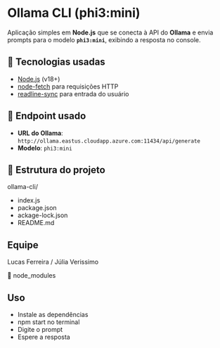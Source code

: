 # Ollama CLI (phi3:mini)

Aplicação simples em **Node.js** que se conecta à API do **Ollama** e envia prompts para o modelo **`phi3:mini`**, exibindo a resposta no console.

## 📌 Tecnologias usadas
- [Node.js](https://nodejs.org/) (v18+)
- [node-fetch](https://www.npmjs.com/package/node-fetch) para requisições HTTP
- [readline-sync](https://www.npmjs.com/package/readline-sync) para entrada do usuário

## 🔗 Endpoint usado
- **URL do Ollama**: `http://ollama.eastus.cloudapp.azure.com:11434/api/generate`
- **Modelo**: `phi3:mini`

## 📂 Estrutura do projeto
ollama-cli/
- index.js
- package.json
- ackage-lock.json
- README.md

## Equipe
Lucas Ferreira /
Júlia Verissimo

📂 node_modules

## Uso
- Instale as dependências
- npm start no terminal
- Digite o prompt
- Espere a resposta





